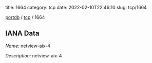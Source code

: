 title: 1664
category: tcp
date: 2022-02-10T22:46:10
slug: tcp/1664

[portdb](/) / [tcp](/category/tcp.html) / 1664


## IANA Data

_Name:_ netview-aix-4

_Description:_ netview-aix-4

